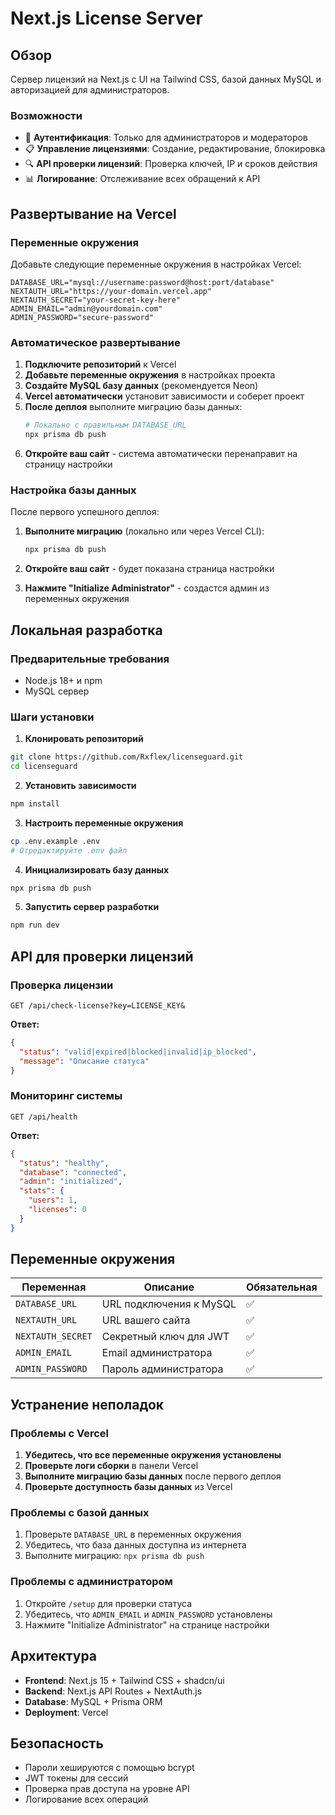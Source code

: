 # Next.js License Server

## Обзор

Сервер лицензий на Next.js с UI на Tailwind CSS, базой данных MySQL и авторизацией для администраторов.

### Возможности

- 🔐 **Аутентификация**: Только для администраторов и модераторов
- 📋 **Управление лицензиями**: Создание, редактирование, блокировка
- 🔍 **API проверки лицензий**: Проверка ключей, IP и сроков действия
- 📊 **Логирование**: Отслеживание всех обращений к API

## Развертывание на Vercel

### Переменные окружения

Добавьте следующие переменные окружения в настройках Vercel:

```env
DATABASE_URL="mysql://username:password@host:port/database"
NEXTAUTH_URL="https://your-domain.vercel.app"
NEXTAUTH_SECRET="your-secret-key-here"
ADMIN_EMAIL="admin@yourdomain.com"
ADMIN_PASSWORD="secure-password"
```

### Автоматическое развертывание

1. **Подключите репозиторий** к Vercel
2. **Добавьте переменные окружения** в настройках проекта
3. **Создайте MySQL базу данных** (рекомендуется Neon)
4. **Vercel автоматически** установит зависимости и соберет проект
5. **После деплоя** выполните миграцию базы данных:
   ```bash
   # Локально с правильным DATABASE_URL
   npx prisma db push
   ```
6. **Откройте ваш сайт** - система автоматически перенаправит на страницу настройки

### Настройка базы данных

После первого успешного деплоя:

1. **Выполните миграцию** (локально или через Vercel CLI):
   ```bash
   npx prisma db push
   ```

2. **Откройте ваш сайт** - будет показана страница настройки

3. **Нажмите "Initialize Administrator"** - создастся админ из переменных окружения

## Локальная разработка

### Предварительные требования

- Node.js 18+ и npm
- MySQL сервер

### Шаги установки

1. **Клонировать репозиторий**

```bash
git clone https://github.com/Rxflex/licenseguard.git
cd licenseguard
```

2. **Установить зависимости**

```bash
npm install
```

3. **Настроить переменные окружения**

```bash
cp .env.example .env
# Отредактируйте .env файл
```

4. **Инициализировать базу данных**

```bash
npx prisma db push
```

5. **Запустить сервер разработки**

```bash
npm run dev
```

## API для проверки лицензий

### Проверка лицензии
```http
GET /api/check-license?key=LICENSE_KEY&
```

**Ответ:**
```json
{
  "status": "valid|expired|blocked|invalid|ip_blocked",
  "message": "Описание статуса"
}
```

### Мониторинг системы
```http
GET /api/health
```

**Ответ:**
```json
{
  "status": "healthy",
  "database": "connected",
  "admin": "initialized",
  "stats": {
    "users": 1,
    "licenses": 0
  }
}
```

## Переменные окружения

| Переменная | Описание | Обязательная |
|------------|----------|--------------|
| `DATABASE_URL` | URL подключения к MySQL | ✅ |
| `NEXTAUTH_URL` | URL вашего сайта | ✅ |
| `NEXTAUTH_SECRET` | Секретный ключ для JWT | ✅ |
| `ADMIN_EMAIL` | Email администратора | ✅ |
| `ADMIN_PASSWORD` | Пароль администратора | ✅ |

## Устранение неполадок

### Проблемы с Vercel

1. **Убедитесь, что все переменные окружения установлены**
2. **Проверьте логи сборки** в панели Vercel
3. **Выполните миграцию базы данных** после первого деплоя
4. **Проверьте доступность базы данных** из Vercel

### Проблемы с базой данных

1. Проверьте `DATABASE_URL` в переменных окружения
2. Убедитесь, что база данных доступна из интернета
3. Выполните миграцию: `npx prisma db push`

### Проблемы с администратором

1. Откройте `/setup` для проверки статуса
2. Убедитесь, что `ADMIN_EMAIL` и `ADMIN_PASSWORD` установлены
3. Нажмите "Initialize Administrator" на странице настройки

## Архитектура

- **Frontend**: Next.js 15 + Tailwind CSS + shadcn/ui
- **Backend**: Next.js API Routes + NextAuth.js
- **Database**: MySQL + Prisma ORM
- **Deployment**: Vercel

## Безопасность

- Пароли хешируются с помощью bcrypt
- JWT токены для сессий
- Проверка прав доступа на уровне API
- Логирование всех операций
